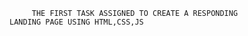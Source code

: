          THE FIRST TASK ASSIGNED TO CREATE A RESPONDING                                          LANDING PAGE USING HTML,CSS,JS
